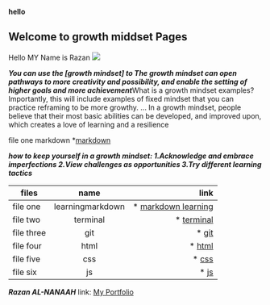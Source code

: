 **hello**
## Welcome to growth middset Pages
Hello MY Name is Razan
![](https://www.google.com/imgres?imgurl=http%3A%2F%2Fblogs.edweek.org%2Fedweek%2Ffinding_common_ground%2Fassets_c%2F2017%2F06%2FScreen%2520Shot%25202017-06-18%2520at%25203.44.24%2520PM-thumb-400x400-25872.png&imgrefurl=http%3A%2F%2Fblogs.edweek.org%2Fedweek%2Ffinding_common_ground%2F2017%2F06%2Fmisinterpreting_the_growth_mindset_why_were_doing_students_a_disservice.html&docid=OMTrtmYq1gpiUM&tbnid=LqA6pzPYQYdnWM%3A&vet=10ahUKEwjHuOfvsuTkAhWRY1AKHXIUAr0QMwg2KAQwBA..i&w=356&h=356&bih=657&biw=1366&q=growth%20mindset&ved=0ahUKEwjHuOfvsuTkAhWRY1AKHXIUAr0QMwg2KAQwBA&iact=mrc&uact=8)

***You can use the [growth mindset] to The growth mindset can open pathways to more creativity and possibility, and enable the setting of higher goals and more achievement***What is a growth mindset examples?
Importantly, this will include examples of fixed mindset that you can practice reframing to be more growthy. ... In a growth mindset, people believe that their most basic abilities can be developed, and improved upon, which creates a love of learning and a resilience


file one markdown *[markdown](https://razanalnanaah.github.io/learning-journal/Learning%20Markdown)


***how to keep yourself in a growth mindset:
1.Acknowledge and embrace imperfections
2.View challenges as opportunities
3.Try different learning tactics***

| files        | name          |  link |
| ------------- |:-------------:| -----:|
| file one      | learningmarkdown| * [markdown learning](https://razanalnanaah.github.io/learning-journal/Learning%20Markdown)|
| file two      | terminal| * [terminal](https://razanalnanaah.github.io/learning-journal/terminal)|
| file three      | git | * [git](https://razanalnanaah.github.io/learning-journal/Git) |
| file four      |html| * [html](https://razanalnanaah.github.io/learning-journal/html)|
| file five      | css| * [css](https://razanalnanaah.github.io/learning-journal/css)|
| file six     | js| * [js](https://razanalnanaah.github.io/learning-journal/js)|




***Razan AL-NANAAH***
link: [My Portfolio](https://www.atlassian.com/blog/inside-atlassian/growth-mindset)
